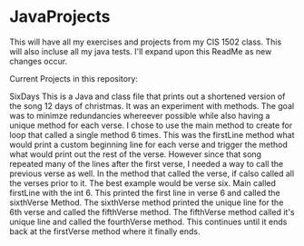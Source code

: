 # JavaProjects
This will have all my exercises and projects from my CIS 1502 class. This will also incluse all my java tests. I'll expand upon this ReadMe as new changes occur.

Current Projects in this repository:

SixDays
This is a Java and class file that prints out a shortened version of the song 12 days of christmas. It was an experiment with methods. The goal was to minimze redundancies whereever possible while also having a unique method for each verse. 
I chose to use the main method to create for loop that called a single method 6 times. This was the firstLine method what would print a custom beginning line for each verse and trigger the method what would print out the rest of the verse. 
However since that song repeated many of the lines after the first verse, I needed a way to call the previous verse as well. 
In the method that called the verse, if calso called all the verses prior to it. 
The best example would be verse six.
Main called firstLine with the int 6. This printed the first line in verse 6 and called the sixthVerse Method. 
The sixthVerse method printed the unique line for the 6th verse and called the fifthVerse method. 
The fifthVerse method called it's unique line and called the fourthVerse method. This continues until it ends back at the firstVerse method where it finally ends. 
